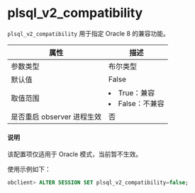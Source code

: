 plsql_v2_compatibility 
===========================================

`plsql_v2_compatibility` 用于指定 Oracle 8 的兼容功能。


|        属性        |                                                      描述                                                       |
|------------------|---------------------------------------------------------------------------------------------------------------|
| 参数类型             | 布尔类型                                                                                                          |
| 默认值              | False                                                                                                         |
| 取值范围             | <li> True：兼容   <li> False：不兼容    |
| 是否重启 observer 进程生效 | 否                                                                                                             |


  <main id="notice" type='explain'>
    <h4>说明</h4>
    <p>该配置项仅适用于 Oracle 模式，当前暂不生效。</p>
  </main>

使用示例如下：

```sql
obclient> ALTER SESSION SET plsql_v2_compatibility=false;
```



